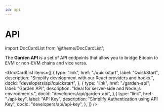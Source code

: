 ```yaml
---
id: api
---
```


# API

import DocCardList from '@theme/DocCardList';

The **Garden API** is a set of API endpoints that allow you to bridge Bitcoin to EVM or non-EVM chains and vice versa.

<DocCardList
items={[
{
type: "link",
href: "./quickstart",
label: "QuickStart",
description: "Simplify development with our React providers and hooks.",
docId: "developers/api/quickstart",
},
{
type: "link",
href: "./garden-api",
label: "Garden API",
description: "Ideal for server-side and Node.js environments.",
docId: "developers/api/garden-api",
},{
type: "link",
href: "./api-key",
label: "API Key",
description: "Simplify Authentication using API Key",
docId: "developers/api/api-key",
},
]}
/>
